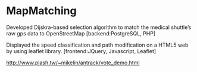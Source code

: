 # MapMatching
Developed Dijskra-based selection algorithm to match the 
medical shuttle’s raw gps data to OpenStreetMap [backend:PostgreSQL, PHP] 

Displayed the speed classification and path 
modification on a HTML5 web by using leaflet library.
 [frontend:JQuery, Javascript, Leaflet]

http://www.plash.tw/~mikelin/antrack/vote_demo.html
